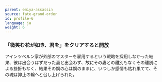 ```yaml
---
parent: emiya-assassin
source: fate-grand-order
id: profile-6
language: ja
weight: 6
---
```


### 「微笑む花が如き、君を」をクリアすると開放

アインツベルン家が外部のマスターを雇用するという戦略を採用しなかった結果、彼は出会うはずだった妻と出会わず、故にその妻との離別もなくその離別による挫折もなく、結果その鋼の心は鋼のままに、いつしか感情も枯れ果てて、その魂は抑止の輪へと召し上げられた。
